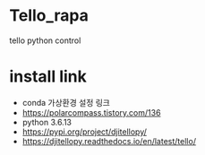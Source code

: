 # Tello_rapa
tello python control

# install link
* conda 가상환경 설정 링크
* https://polarcompass.tistory.com/136
* python 3.6.13
* https://pypi.org/project/djitellopy/
* https://djitellopy.readthedocs.io/en/latest/tello/